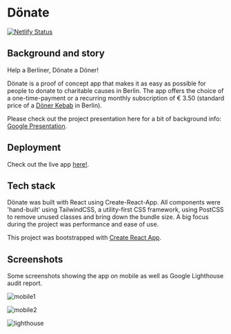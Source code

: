 # Dönate

[![Netlify Status](https://api.netlify.com/api/v1/badges/894f0520-daa2-4b0a-9e1e-65e7840b5fe2/deploy-status)](https://app.netlify.com/sites/doner/deploys)

## Background and story

Help a Berliner, Dönate a Döner!

Dönate is a proof of concept app that makes it as easy as possible for people to donate to charitable causes in Berlin. The app offers the choice of a one-time-payment or a recurring monthly subscription of € 3.50 (standard price of a [Döner Kebab](https://en.wikipedia.org/wiki/Doner_kebab) in Berlin).

Please check out the project presentation here for a bit of background info: [Google Presentation](https://docs.google.com/presentation/d/1L4QeRol8mwA7bssrSy-YJW0hZB36BJs7xyTWdbbQx0Y/edit?usp=sharing).

## Deployment

Check out the live app [here!](https://doner.now.sh/).

## Tech stack

Dönate was built with React using Create-React-App. All components were 'hand-built' using TailwindCSS, a utility-first CSS framework, using PostCSS to remove unused classes and bring down the bundle size. A big focus during the project was performance and ease of use.

This project was bootstrapped with [Create React App](https://github.com/facebook/create-react-app).

## Screenshots

Some screenshots showing the app on mobile as well as Google Lighthouse audit report.

![mobile1](https://user-images.githubusercontent.com/17315212/78657045-7d590600-78c8-11ea-8036-f2e6b16f21ad.png)

![mobile2](https://user-images.githubusercontent.com/17315212/78657046-7df19c80-78c8-11ea-89b4-78cdbbdd6369.png)

![lighthouse](https://user-images.githubusercontent.com/17315212/78656989-6d412680-78c8-11ea-9309-1c07b9d25764.png)
